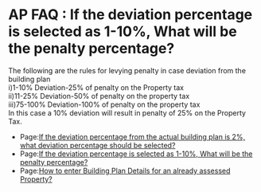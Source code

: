 # AP FAQ : If the deviation percentage is selected as 1-10%, What will be the penalty percentage?

The following are the rules for levying penalty in case deviation from the building plan  
i\)1-10% Deviation-25% of penalty on the Property tax  
ii\)11-25% Deviation-50% of penalty on the property tax  
iii\)75-100% Deviation-100% of penalty on the property tax  
In this case a 10% deviation will result in penalty of 25% on the Property Tax.

* Page:[If the deviation percentage from the actual building plan is 2%, what deviation percentage should be selected?](https://digit-discuss.atlassian.net/wiki/spaces/EUF/pages/47808657/If+the+deviation+percentage+from+the+actual+building+plan+is+2+what+deviation+percentage+should+be+selected+Skip+to+end+of+metadata)
* Page:[If the deviation percentage is selected as 1-10%, What will be the penalty percentage?](https://digit-discuss.atlassian.net/wiki/spaces/EUF/pages/create?draftId=47612056&draftShareId=40596aa1-240d-4591-b121-948aa4b5eec6&)
* Page:[How to enter Building Plan Details for an already assessed Property?](https://digit-discuss.atlassian.net/wiki/spaces/EUF/pages/47644803/How+to+enter+Building+Plan+Details+for+an+already+assessed+Property)

